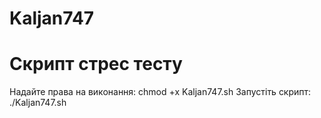 # Kaljan747
# Скрипт стрес тесту
Надайте права на виконання:
chmod +x Kaljan747.sh
Запустіть скрипт:
./Kaljan747.sh
